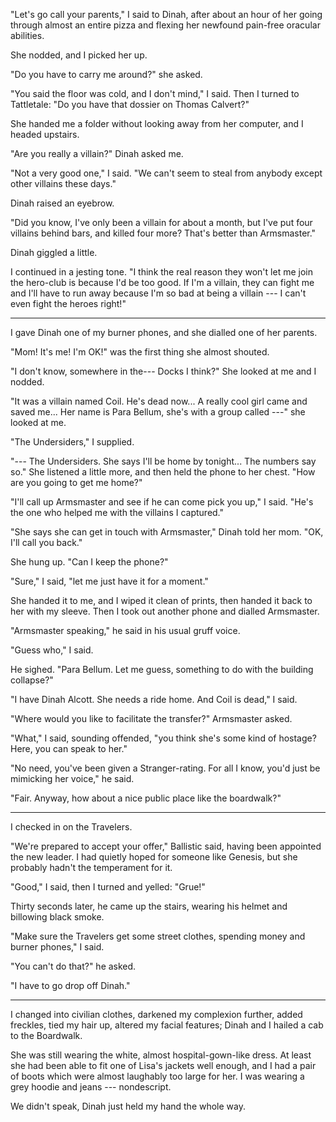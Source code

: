 "Let's go call your parents," I said to Dinah, after about an hour of her going through almost an entire pizza
and flexing her newfound pain-free oracular abilities.

She nodded, and I picked her up.

"Do you have to carry me around?" she asked.

"You said the floor was cold, and I don't mind," I said. Then I turned to
Tattletale: "Do you have that dossier on Thomas Calvert?"

She handed me a folder without looking away from her computer, and I
headed upstairs.

"Are you really a villain?" Dinah asked me.

"Not a very good one," I said. "We can't seem to steal from anybody except
other villains these days."

Dinah raised an eyebrow.

"Did you know, I've only been a villain for about a month, but I've
put four villains behind bars, and killed four more? That's better
than Armsmaster."

Dinah giggled a little.

I continued in a jesting tone. "I think the real reason they
won't let me join the hero-club is because I'd be too good. If I'm
a villain, they can fight me and I'll have to run away because I'm
so bad at being a villain --- I can't even fight the heroes right!"

----

I gave Dinah one of my burner phones, and she dialled one of her parents.

"Mom! It's me! I'm OK!" was the first thing she almost shouted.

"I don't know, somewhere in the--- Docks I think?" She looked at me and I nodded.

"It was a villain named Coil. He's dead now... A really cool girl came and saved me...
Her name is Para Bellum, she's with a group called ---" she looked at me.

"The Undersiders," I supplied.

"--- The Undersiders. She says I'll be home by tonight... The numbers say so." She listened
a little more, and then held the phone to her chest. "How are you going to get me home?"

"I'll call up Armsmaster and see if he can come pick you up," I said. "He's the one
who helped me with the villains I captured."

"She says she can get in touch with Armsmaster," Dinah told her mom. "OK, I'll call you back."

She hung up. "Can I keep the phone?"

"Sure," I said, "let me just have it for a moment."

She handed it to me, and I wiped it clean of prints, then handed it back to her with my sleeve.
Then I took out another phone and dialled Armsmaster.

"Armsmaster speaking," he said in his usual gruff voice.

"Guess who," I said.

He sighed. "Para Bellum. Let me guess, something to do with the building collapse?"

"I have Dinah Alcott. She needs a ride home. And Coil is dead," I said.

"Where would you like to facilitate the transfer?" Armsmaster asked.

"What," I said, sounding offended, "you think she's some kind of hostage? Here, you can
speak to her."

"No need, you've been given a Stranger-rating. For all I know, you'd just be mimicking her
voice," he said.

"Fair. Anyway, how about a nice public place like the boardwalk?"

----

I checked in on the Travelers.

"We're prepared to accept your offer," Ballistic said, having been appointed the new leader.
I had quietly hoped for someone like Genesis, but she probably hadn't the temperament for it.

"Good," I said, then I turned and yelled: "Grue!"

Thirty seconds later, he came up the stairs, wearing his helmet and billowing black smoke.

"Make sure the Travelers get some street clothes, spending money and burner phones," I said.

"You can't do that?" he asked.

"I have to go drop off Dinah."

----

I changed into civilian clothes, darkened my complexion further, added freckles,
tied my hair up, altered my facial features; Dinah and I hailed a cab to the Boardwalk.

She was still wearing the white, almost hospital-gown-like dress. At least she had been
able to fit one of Lisa's jackets well enough, and I had a pair of boots which were almost
laughably too large for her. I was wearing a grey hoodie and jeans --- nondescript.

We didn't speak, Dinah just held my hand the whole way.
